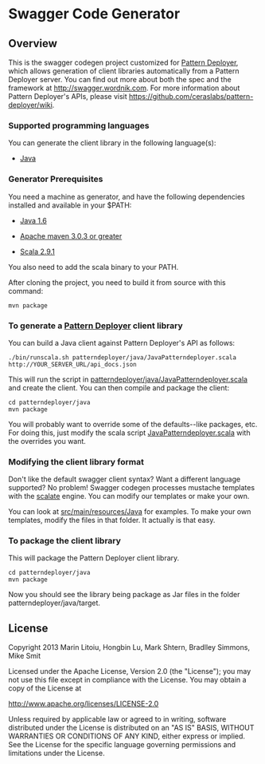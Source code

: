 # Swagger Code Generator

## Overview
This is the swagger codegen project customized for [Pattern Deployer](https://github.com/ceraslabs/pattern-deployer), which allows generation of client libraries automatically from a 
Pattern Deployer server.  You can find out more about both the spec and the framework at 
http://swagger.wordnik.com.  For more information about Pattern Deployer's APIs, please visit https://github.com/ceraslabs/pattern-deployer/wiki.  

### Supported programming languages
You can generate the client library in the following language(s):

* [Java](http://java.oracle.com)

### Generator Prerequisites
You need a machine as generator, and have the following dependencies installed and available in your $PATH:

* [Java 1.6](http://java.oracle.com)

* [Apache maven 3.0.3 or greater](http://maven.apache.org/)

* [Scala 2.9.1](http://www.scala-lang.org)

You also need to add the scala binary to your PATH.

After cloning the project, you need to build it from source with this command:

```
mvn package
```

### To generate a [Pattern Deployer](https://github.com/ceraslabs/pattern-deployer) client library
You can build a Java client against Pattern Deployer's API as follows:

```
./bin/runscala.sh patterndeployer/java/JavaPatterndeployer.scala http://YOUR_SERVER_URL/api_docs.json
```

This will run the script in [patterndeployer/java/JavaPatterndeployer.scala](https://github.com/ceraslabs/swagger-codegen/blob/master/patterndeployer/java/JavaPatterndeployer.scala) and create the client.  You can then
compile and package the client:

```
cd patterndeployer/java
mvn package
```

You will probably want to override some of the defaults--like packages, etc.  For doing this, just modify the scala
script [JavaPatterndeployer.scala](https://github.com/ceraslabs/swagger-codegen/blob/master/patterndeployer/java/JavaPatterndeployer.scala) with the overrides you want.

### Modifying the client library format
Don't like the default swagger client syntax?  Want a different language supported?  No problem!  Swagger codegen
processes mustache templates with the [scalate](http://scalate.fusesource.org/) engine.  You can modify our templates or
make your own.

You can look at [src/main/resources/Java](https://github.com/ceraslabs/swagger-codegen/tree/master/src/main/resources/Java) for examples.  To make your own templates, modify the files
in that folder.  It actually is that easy.

### To package the client library

This will package the Pattern Deployer client library.  

```
cd patterndeployer/java
mvn package
```

Now you should see the library being package as Jar files in the folder patterndeployer/java/target.

License
-------

Copyright 2013 Marin Litoiu, Hongbin Lu, Mark Shtern, Bradlley Simmons, Mike Smit

Licensed under the Apache License, Version 2.0 (the "License");
you may not use this file except in compliance with the License.
You may obtain a copy of the License at

  http://www.apache.org/licenses/LICENSE-2.0

Unless required by applicable law or agreed to in writing, software
distributed under the License is distributed on an "AS IS" BASIS,
WITHOUT WARRANTIES OR CONDITIONS OF ANY KIND, either express or implied.
See the License for the specific language governing permissions and
limitations under the License.
